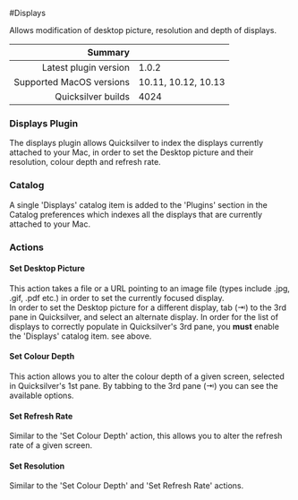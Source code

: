 #Displays

Allows modification of desktop picture, resolution and depth of displays.

 Summary                  | &nbsp; 
-------------------------:|:--------------------
 Latest plugin version    | 1.0.2
 Supported MacOS versions | 10.11, 10.12, 10.13
 Quicksilver builds       | 4024


### Displays Plugin

The displays plugin allows Quicksilver to index the displays currently
attached to your Mac, in order to set the Desktop picture and their
resolution, colour depth and refresh rate.

### Catalog

A single 'Displays' catalog item is added to the 'Plugins' section in the
Catalog preferences which indexes all the displays that are currently attached
to your Mac.

### Actions

#### Set Desktop Picture

This action takes a file or a URL pointing to an image file (types include
.jpg, .gif, .pdf etc.) in order to set the currently focused display.  
In order to set the Desktop picture for a different display, tab (⇥) to the
3rd pane in Quicksilver, and select an alternate display. In order for the
list of displays to correctly populate in Quicksilver's 3rd pane, you **must**
enable the 'Displays' catalog item. see above.

#### Set Colour Depth

This action allows you to alter the colour depth of a given screen, selected
in Quicksilver's 1st pane. By tabbing to the 3rd pane (⇥) you can see the
available options.

#### Set Refresh Rate

Similar to the 'Set Colour Depth' action, this allows you to alter the refresh
rate of a given screen.

#### Set Resolution

Similar to the 'Set Colour Depth' and 'Set Refresh Rate' actions.